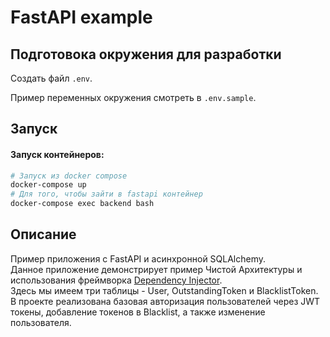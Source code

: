 # FastAPI example

## Подготовока окружения для разработки
Создать файл `.env`. 

Пример переменных окружения смотреть в `.env.sample`.

## Запуск
#### Запуск контейнеров:
```bash
# Запуск из docker compose
docker-compose up
# Для того, чтобы зайти в fastapi контейнер
docker-compose exec backend bash
```

## Описание
Пример приложения с FastAPI и асинхронной SQLAlchemy.\
Данное приложение демонстрирует пример Чистой Архитектуры и использования фреймворка [Dependency Injector](https://github.com/ets-labs/python-dependency-injector).\
Здесь мы имеем три таблицы - User, OutstandingToken и BlacklistToken.\
В проекте реализована базовая авторизация пользователей через JWT токены, добавление токенов в Blacklist, а также изменение пользователя.
